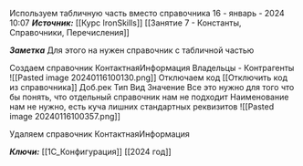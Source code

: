 
Используем табличную часть вместо справочника
 16 - январь - 2024  10:07 
***Источник:***  [[Курс IronSkills]] [[Занятие 7 - Константы, Справочники, Перечисления]]

***Заметка*** 
Для этого на нужен справочник с табличной частью

Создаем справочник КонтактнаяИнформация
	Владельцы - Контрагенты
	![[Pasted image 20240116100130.png]]
Отключаем код [[Отключить код из справочника]]
	Доб.рек    Тип 
			 Вид 
			 Значение 
	Все это нужно для того что бы понять, что отдельный справочник нам не подходит
		Наименование нам не нужно, есть куча лишних стандартных реквизитов
![[Pasted image 20240116100357.png]]

Удаляем справочник КонтактнаяИнформация

***Ключи:*** [[1С_Конфигурация]] [[2024 год]]